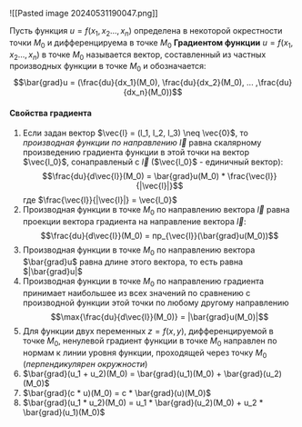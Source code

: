 ![[Pasted image 20240531190047.png]]

Пусть функция $u = f(x_1,x_2...,x_n)$ определена в некоторой окрестности точки $M_0$ и дифференцируема в точке $M_0$
**Градиентом функции** $u = f(x_1,x_2...,x_n)$ в точке $M_0$ называется вектор, составленный из частных производных функции в точке $M_0$ и обозначается: $$\bar{grad}u = (\frac{du}{dx_1}(M_0), \frac{du}{dx_2}(M_0), ... ,\frac{du}{dx_n}(M_0))$$
#### **Свойства градиента**

1. Если задан вектор $\vec{l} = (l_1, l_2, l_3) \neq \vec{0}$, то *производная функции по направлению* $\vec{l}$ равна скалярному произведению градиента функции в этой точки на вектор $\vec{l_0}$, сонаправленый с $\vec{l}$ ($\vec{l_0}$ - единичный вектор): $$\frac{du}{d\vec{l}}(M_0) = \bar{grad}u(M_0) * \frac{\vec{l}}{|\vec{l}|}$$где $\frac{\vec{l}}{|\vec{l}|} = \vec{l_0}$
2. Производная функции в точке $M_0$ по направлению вектора $\vec{l}$ равна проекции вектора градиента на направление вектора $\vec{l}$: $$\frac{du}{d\vec{l}}(M_0) = пр_{\vec{l}}(\bar{grad}u(M_0))$$
3. Производная функции в точке $M_0$ по направлению вектора $\bar{grad}u$ равна длине этого вектора, то есть равна $|\bar{grad}u|$
4. Производная функции в точке $M_0$ по направлению градиента принимает наибольшее из всех значений по сравнению с производной функции этой точки по любому другому направлению $$\max{\frac{du}{d\vec{l}}(M_0)} = |\bar{grad}u(M_0)|$$
5. Для функции двух переменных $z = f(x,y)$, дифференцируемой в точке $M_0$, ненулевой градиент функции в точке $M_0$ направлен по нормам к линии уровня функции, проходящей через точку $M_0$ (*перпендикулярен окружности*)
6. $\bar{grad}(u_1 + u_2)(M_0) = \bar{grad}(u_1)(M_0) + \bar{grad}(u_2)(M_0)$
7. $\bar{grad}(c * u)(M_0) = c * \bar{grad}(u)(M_0)$
8. $\bar{grad}(u_1 * u_2)(M_0) = u_1 * \bar{grad}(u_2)(M_0) + u_2 * \bar{grad}(u_1)(M_0)$
